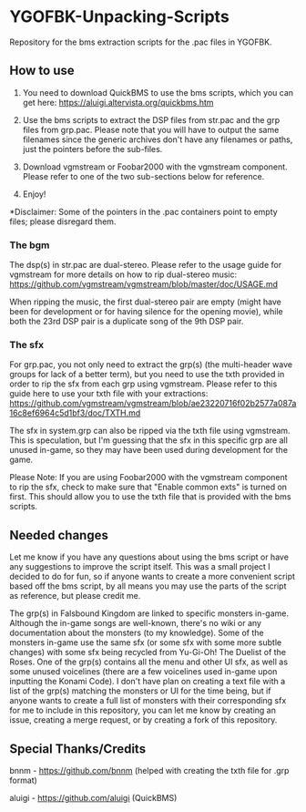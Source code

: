 # YGOFBK-Unpacking-Scripts
Repository for the bms extraction scripts for the .pac files in YGOFBK.

## How to use 
1. You need to download QuickBMS to use the bms scripts, which you can get here: https://aluigi.altervista.org/quickbms.htm

2. Use the bms scripts to extract the DSP files from str.pac and the grp files from grp.pac.  Please note that you will have to output the same filenames since the generic archives don't have any filenames or paths, just the pointers before the sub-files.

3. Download vgmstream or Foobar2000 with the vgmstream component.  Please refer to one of the two sub-sections below for reference.

4. Enjoy! 

*Disclaimer: Some of the pointers in the .pac containers point to empty files; please disregard them.


### The bgm
The dsp(s) in str.pac are dual-stereo.  Please refer to the usage guide for vgmstream for more details on how to rip dual-stereo music:
https://github.com/vgmstream/vgmstream/blob/master/doc/USAGE.md

When ripping the music, the first dual-stereo pair are empty (might have been for development or for having silence for the opening movie), while both the 23rd DSP pair is a duplicate song of the 9th DSP pair.


### The sfx
For grp.pac, you not only need to extract the grp(s) (the multi-header wave groups for lack of a better term), but you need to use the txth provided in order to rip the sfx from each grp using vgmstream.  Please refer to this guide here to use your txth file with your extractions:
https://github.com/vgmstream/vgmstream/blob/ae23220716f02b2577a087a16c8ef6964c5d1bf3/doc/TXTH.md

The sfx in system.grp can also be ripped via the txth file using vgmstream.  This is speculation, but I'm guessing that the sfx in this specific grp are all unused in-game, so they may have been used during development for the game. 

Please Note: If you are using Foobar2000 with the vgmstream component to rip the sfx, check to make sure that "Enable common exts" is turned on first.  This should allow you to use the txth file that is provided with the bms scripts.


## Needed changes
Let me know if you have any questions about using the bms script or have any suggestions to improve the script itself.  This was a small project I decided to do for fun, so if anyone wants to create a more convenient script based off the bms script, by all means you may use the parts of the script as reference, but please credit me.

The grp(s) in Falsbound Kingdom are linked to specific monsters in-game.  Although the in-game songs are well-known, there's no wiki or any documentation about the monsters (to my knowledge).  Some of the monsters in-game use the same sfx (or some sfx with some more subtle changes) with some sfx being recycled from Yu-Gi-Oh! The Duelist of the Roses.  One of the grp(s) contains all the menu and other UI sfx, as well as some unused voicelines (there are a few voicelines used in-game upon inputting the Konami Code).  I don't have plan on creating a text file with a list of the grp(s) matching the monsters or UI for the time being, but if anyone wants to create a full list of monsters with their corresponding sfx for me to include in this repository, you can let me know by creating an issue, creating a merge request, or by creating a fork of this repository.


## Special Thanks/Credits
bnnm - https://github.com/bnnm (helped with creating the txth file for .grp format)

aluigi - https://github.com/aluigi (QuickBMS)
